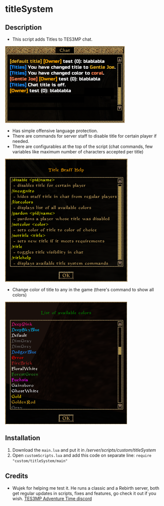 # titleSystem

## Description
* This script adds Titles to TES3MP chat.

![titlechat)](https://github.com/Nkfree/titleSystem/blob/master/screenshots/titlechat.png)
* Has simple offensive language protection.
* There are commands for server staff to disable title for certain player if needed.
* There are configurables at the top of the script (chat commands, few variables like maximum number of characters accepted per title)

![colorlist)](https://github.com/Nkfree/titleSystem/blob/master/screenshots/titlehelp.png)
* Change color of title to any in the game (there's command to show all colors)

![colorlist)](https://github.com/Nkfree/titleSystem/blob/master/screenshots/colorlist.png)

## Installation
1. Download the ```main.lua``` and put it in */server/scripts/custom/titleSystem*
2. Open ```customScripts.lua``` and add this code on separate line: ```require "custom/titleSystem/main"```

## Credits

* Wujek for helping me test it.
He runs a classic and a Rebirth server, both get regular updates in scripts, fixes and features, go check it out if you wish. [TES3MP Adventure Time discord](https://discord.gg/ZdyUdAx)
